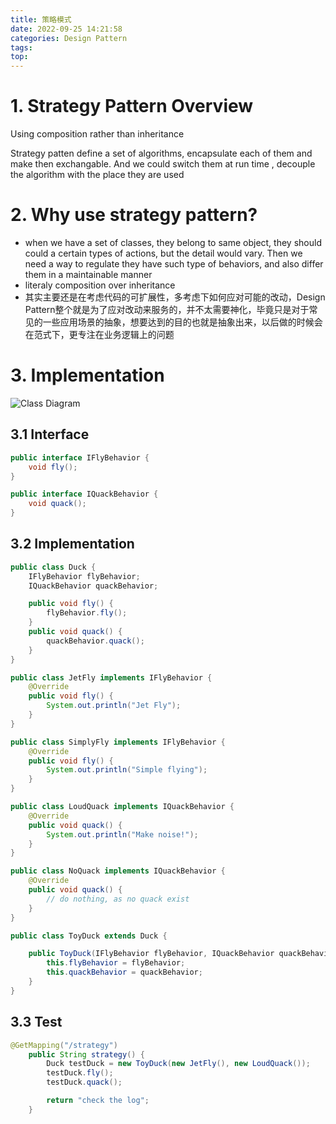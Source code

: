 ```yaml
---
title: 策略模式
date: 2022-09-25 14:21:58
categories: Design Pattern
tags:
top:
---
```

# 1. Strategy Pattern Overview

Using composition rather than inheritance 

Strategy patten define a set of algorithms, encapsulate each of them and make then exchangable. And we could switch them at run time , decouple the algorithm with the place they are used 

# 2. Why use strategy pattern?

- when we have a set of classes, they belong to same object, they should could a certain types of actions, but the detail would vary. Then we need a way to regulate they have such type of behaviors, and also differ them in a maintainable manner
- literaly composition over inheritance
- 其实主要还是在考虑代码的可扩展性，多考虑下如何应对可能的改动，Design Pattern整个就是为了应对改动来服务的，并不太需要神化，毕竟只是对于常见的一些应用场景的抽象，想要达到的目的也就是抽象出来，以后做的时候会在范式下，更专注在业务逻辑上的问题

# 3. Implementation

![Class Diagram](https://s2.loli.net/2022/09/25/hvGXQ3TWYSH5gnd.png)

## 3.1 Interface

```java
public interface IFlyBehavior {
    void fly();
}

public interface IQuackBehavior {
    void quack();
}
```

## 3.2 Implementation

```java
public class Duck {
    IFlyBehavior flyBehavior;
    IQuackBehavior quackBehavior;

    public void fly() {
        flyBehavior.fly();
    }
    public void quack() {
        quackBehavior.quack();
    }
}

public class JetFly implements IFlyBehavior {
    @Override
    public void fly() {
        System.out.println("Jet Fly");
    }
}

public class SimplyFly implements IFlyBehavior {
    @Override
    public void fly() {
        System.out.println("Simple flying");
    }
}

public class LoudQuack implements IQuackBehavior {
    @Override
    public void quack() {
        System.out.println("Make noise!");
    }
}

public class NoQuack implements IQuackBehavior {
    @Override
    public void quack() {
        // do nothing, as no quack exist
    }
}

public class ToyDuck extends Duck {

    public ToyDuck(IFlyBehavior flyBehavior, IQuackBehavior quackBehavior) {
        this.flyBehavior = flyBehavior;
        this.quackBehavior = quackBehavior;
    }
}
```

## 3.3 Test

```java
@GetMapping("/strategy")
    public String strategy() {
        Duck testDuck = new ToyDuck(new JetFly(), new LoudQuack());
        testDuck.fly();
        testDuck.quack();

        return "check the log";
    }
```